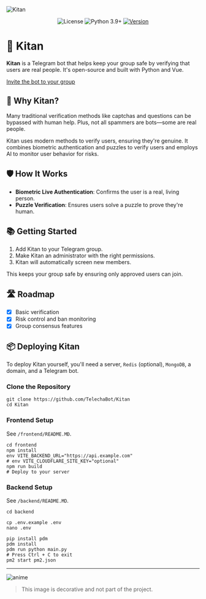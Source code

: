 ![Kitan](https://github.com/TelechaBot/Kitan/blob/main/.github/project_cover.webp?raw=true)

<p align="center">
  <img alt="License" src="https://img.shields.io/badge/LICENSE-Apache%202.0-blue.svg" />
  <img src="https://img.shields.io/badge/Python-3.9%2B-green.svg" alt="Python 3.9+" />
  <a href="https://github.com/TelechaBot/Kitan/releases"><img src="https://img.shields.io/github/v/release/TelechaBot/Kitan?style=plastic" alt="Version" ></a>
</p>

# 🌟 Kitan

**Kitan** is a Telegram bot that helps keep your group safe by verifying that users are real people. It's open-source
and built with Python and Vue.

[Invite the bot to your group](https://t.me/SmartVerifyBot?startgroup&admin=can_invite_users+restrict_members+delete_messages)

## 🚀 Why Kitan?

Many traditional verification methods like captchas and questions can be bypassed with human help. Plus, not all
spammers are bots—some are real people.

Kitan uses modern methods to verify users, ensuring they're genuine. It combines biometric authentication and puzzles to
verify users and employs AI to monitor user behavior for risks.

## 🛡️ How It Works

- **Biometric Live Authentication**: Confirms the user is a real, living person.
- **Puzzle Verification**: Ensures users solve a puzzle to prove they're human.

## 📚 Getting Started

1. Add Kitan to your Telegram group.
2. Make Kitan an administrator with the right permissions.
3. Kitan will automatically screen new members.

This keeps your group safe by ensuring only approved users can join.

## 🛣️ Roadmap

- [x] Basic verification
- [x] Risk control and ban monitoring
- [x] Group consensus features

## 📦 Deploying Kitan

To deploy Kitan yourself, you'll need a server, `Redis` (optional), `MongoDB`, a domain, and a Telegram bot.

### Clone the Repository

```shell
git clone https://github.com/TelechaBot/Kitan
cd Kitan
```

### Frontend Setup

See `/frontend/README.MD`.

```shell
cd frontend
npm install
env VITE_BACKEND_URL="https://api.example.com"
# env VITE_CLOUDFLARE_SITE_KEY="optional"
npm run build
# Deploy to your server
```

### Backend Setup

See `/backend/README.MD`.

```shell
cd backend

cp .env.example .env
nano .env

pip install pdm
pdm install
pdm run python main.py
# Press Ctrl + C to exit
pm2 start pm2.json
```

---

![anime](https://github.com/TelechaBot/Kitan/blob/main/.github/anime.webp?raw=true)
> This image is decorative and not part of the project.

